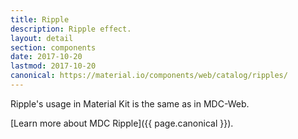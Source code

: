 ```yaml
---
title: Ripple
description: Ripple effect.
layout: detail
section: components
date: 2017-10-20
lastmod: 2017-10-20
canonical: https://material.io/components/web/catalog/ripples/
---
```


Ripple's usage in Material Kit is the same as in MDC-Web.

[Learn more about MDC Ripple]({{ page.canonical }}).
